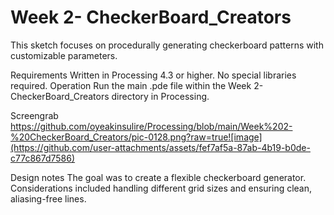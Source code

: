 # Week 2- CheckerBoard_Creators
This sketch focuses on procedurally generating checkerboard patterns with customizable parameters.

Requirements
Written in Processing 4.3 or higher.
No special libraries required.
Operation
Run the main .pde file within the Week 2- CheckerBoard_Creators directory in Processing.

Screengrab
https://github.com/oyeakinsulire/Processing/blob/main/Week%202-%20CheckerBoard_Creators/pic-0128.png?raw=true![image](https://github.com/user-attachments/assets/fef7af5a-87ab-4b19-b0de-c77c867d7586)




Design notes
The goal was to create a flexible checkerboard generator. Considerations included handling different grid sizes and ensuring clean, aliasing-free lines.
